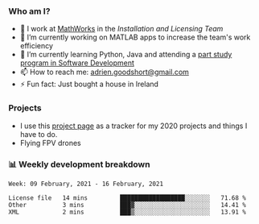 ### Who am I?

<!--
**goodshort/goodshort** is a ✨ _special_ ✨ repository because its `README.md` (this file) appears on your GitHub profile.
-->

- 💼 I work at [MathWorks](https://www.mathworks.com/) in the _Installation and Licensing Team_
- 🔭 I’m currently working on MATLAB apps to increase the team's work efficiency
- 🌱 I’m currently learning Python, Java and attending a [part study program in Software Development](https://www.goodshort.me/who-am-i/studies#higher-diploma-in-software-development)
- 📫 How to reach me: adrien.goodshort@gmail.com
- ⚡ Fun fact: Just bought a house in Ireland

### Projects

- I use this [project page](https://github.com/users/goodshort/projects/1) as a tracker for my 2020 projects and things I have to do.
- Flying FPV drones

### 📊 Weekly development breakdown

<!--START_SECTION:waka-->
```text
Week: 09 February, 2021 - 16 February, 2021

License file   14 mins         ██████████████████░░░░░░░   71.68 % 
Other          3 mins          ███▓░░░░░░░░░░░░░░░░░░░░░   14.41 % 
XML            2 mins          ███▒░░░░░░░░░░░░░░░░░░░░░   13.91 % 
```
<!--END_SECTION:waka-->

